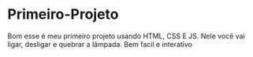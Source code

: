 # Primeiro-Projeto 
Bom esse é meu primeiro projeto usando HTML, CSS E JS.
Nele você vai ligar, desligar e quebrar a lãmpada. 
Bem facil e interativo
